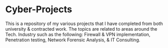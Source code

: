 # Cyber-Projects
This is a repository of my various projects that I have completed from both university &amp; contracted work. The topics are related to areas around the Tech. Industry such as the following: Firewall & VPN implementation, Penetration testing, Network Forensic Analysis, & IT Consulting. 
